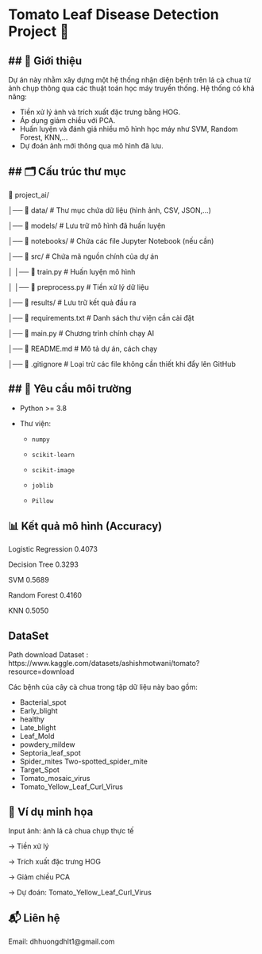 <h1>Tomato Leaf Disease Detection Project 🍅</h1>

<h2>## 📌 Giới thiệu</h2>

Dự án này nhằm xây dựng một hệ thống nhận diện bệnh trên lá cà chua từ ảnh chụp thông qua các thuật toán học máy truyền thống. Hệ thống có khả năng:
- Tiền xử lý ảnh và trích xuất đặc trưng bằng HOG.
- Áp dụng giảm chiều với PCA.
- Huấn luyện và đánh giá nhiều mô hình học máy như SVM, Random Forest, KNN,...
- Dự đoán ảnh mới thông qua mô hình đã lưu.


<h2>## 🗂 Cấu trúc thư mục</h2>

📂 project_ai/

│── 📂 data/                # Thư mục chứa dữ liệu (hình ảnh, CSV, JSON,...)

│── 📂 models/              # Lưu trữ mô hình đã huấn luyện

│── 📂 notebooks/           # Chứa các file Jupyter Notebook (nếu cần)

│── 📂 src/                 # Chứa mã nguồn chính của dự án

│   │── 📜 train.py         # Huấn luyện mô hình

│   │── 📜 preprocess.py    # Tiền xử lý dữ liệu

│── 📂 results/             # Lưu trữ kết quả đầu ra

│── 📜 requirements.txt     # Danh sách thư viện cần cài đặt

│── 📜 main.py              # Chương trình chính chạy AI

│── 📜 README.md            # Mô tả dự án, cách chạy

│── 📜 .gitignore           # Loại trừ các file không cần thiết khi đẩy lên GitHub

<h2>## 🔧 Yêu cầu môi trường</h2>

- Python >= 3.8

- Thư viện:

  - `numpy`

  - `scikit-learn`

  - `scikit-image`

  - `joblib`

  - `Pillow`

<h2>📊 Kết quả mô hình (Accuracy)</h2>

Logistic Regression	0.4073

Decision Tree	0.3293

SVM	0.5689

Random Forest	0.4160

KNN	0.5050

<h2>DataSet</h2>
Path download Dataset : https://www.kaggle.com/datasets/ashishmotwani/tomato?resource=download

Các bệnh của cây cà chua trong tập dữ liệu này bao gồm:
- Bacterial_spot  
- Early_blight  
- healthy  
- Late_blight  
- Leaf_Mold  
- powdery_mildew  
- Septoria_leaf_spot  
- Spider_mites Two-spotted_spider_mite  
- Target_Spot  
- Tomato_mosaic_virus  
- Tomato_Yellow_Leaf_Curl_Virus

<h2>🌟 Ví dụ minh họa</h2>
Input ảnh: ảnh lá cà chua chụp thực tế

→ Tiền xử lý

→ Trích xuất đặc trưng HOG

→ Giảm chiều PCA

→ Dự đoán: Tomato_Yellow_Leaf_Curl_Virus


<h2>📬 Liên hệ</h2>
Email: dhhuongdhlt1@gmail.com 
